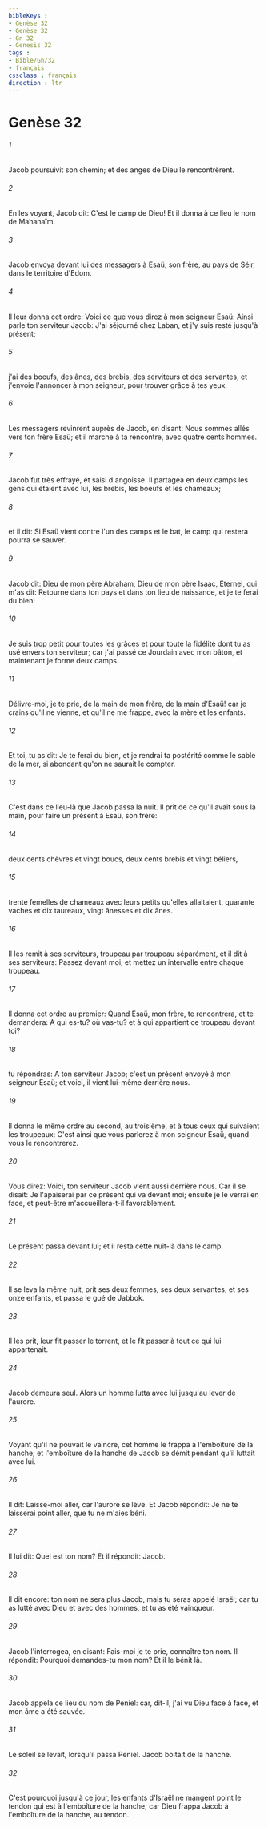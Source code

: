 ```yaml
---
bibleKeys : 
- Genèse 32
- Genèse 32
- Gn 32
- Genesis 32
tags : 
- Bible/Gn/32
- français
cssclass : français
direction : ltr
---
```


# Genèse 32

###### 1
Jacob poursuivit son chemin; et des anges de Dieu le rencontrèrent.
###### 2
En les voyant, Jacob dit: C'est le camp de Dieu! Et il donna à ce lieu le nom de Mahanaïm.
###### 3
Jacob envoya devant lui des messagers à Esaü, son frère, au pays de Séir, dans le territoire d'Edom.
###### 4
Il leur donna cet ordre: Voici ce que vous direz à mon seigneur Esaü: Ainsi parle ton serviteur Jacob: J'ai séjourné chez Laban, et j'y suis resté jusqu'à présent;
###### 5
j'ai des boeufs, des ânes, des brebis, des serviteurs et des servantes, et j'envoie l'annoncer à mon seigneur, pour trouver grâce à tes yeux.
###### 6
Les messagers revinrent auprès de Jacob, en disant: Nous sommes allés vers ton frère Esaü; et il marche à ta rencontre, avec quatre cents hommes.
###### 7
Jacob fut très effrayé, et saisi d'angoisse. Il partagea en deux camps les gens qui étaient avec lui, les brebis, les boeufs et les chameaux;
###### 8
et il dit: Si Esaü vient contre l'un des camps et le bat, le camp qui restera pourra se sauver.
###### 9
Jacob dit: Dieu de mon père Abraham, Dieu de mon père Isaac, Eternel, qui m'as dit: Retourne dans ton pays et dans ton lieu de naissance, et je te ferai du bien!
###### 10
Je suis trop petit pour toutes les grâces et pour toute la fidélité dont tu as usé envers ton serviteur; car j'ai passé ce Jourdain avec mon bâton, et maintenant je forme deux camps.
###### 11
Délivre-moi, je te prie, de la main de mon frère, de la main d'Esaü! car je crains qu'il ne vienne, et qu'il ne me frappe, avec la mère et les enfants.
###### 12
Et toi, tu as dit: Je te ferai du bien, et je rendrai ta postérité comme le sable de la mer, si abondant qu'on ne saurait le compter.
###### 13
C'est dans ce lieu-là que Jacob passa la nuit. Il prit de ce qu'il avait sous la main, pour faire un présent à Esaü, son frère:
###### 14
deux cents chèvres et vingt boucs, deux cents brebis et vingt béliers,
###### 15
trente femelles de chameaux avec leurs petits qu'elles allaitaient, quarante vaches et dix taureaux, vingt ânesses et dix ânes.
###### 16
Il les remit à ses serviteurs, troupeau par troupeau séparément, et il dit à ses serviteurs: Passez devant moi, et mettez un intervalle entre chaque troupeau.
###### 17
Il donna cet ordre au premier: Quand Esaü, mon frère, te rencontrera, et te demandera: A qui es-tu? où vas-tu? et à qui appartient ce troupeau devant toi?
###### 18
tu répondras: A ton serviteur Jacob; c'est un présent envoyé à mon seigneur Esaü; et voici, il vient lui-même derrière nous.
###### 19
Il donna le même ordre au second, au troisième, et à tous ceux qui suivaient les troupeaux: C'est ainsi que vous parlerez à mon seigneur Esaü, quand vous le rencontrerez.
###### 20
Vous direz: Voici, ton serviteur Jacob vient aussi derrière nous. Car il se disait: Je l'apaiserai par ce présent qui va devant moi; ensuite je le verrai en face, et peut-être m'accueillera-t-il favorablement.
###### 21
Le présent passa devant lui; et il resta cette nuit-là dans le camp.
###### 22
Il se leva la même nuit, prit ses deux femmes, ses deux servantes, et ses onze enfants, et passa le gué de Jabbok.
###### 23
Il les prit, leur fit passer le torrent, et le fit passer à tout ce qui lui appartenait.
###### 24
Jacob demeura seul. Alors un homme lutta avec lui jusqu'au lever de l'aurore.
###### 25
Voyant qu'il ne pouvait le vaincre, cet homme le frappa à l'emboîture de la hanche; et l'emboîture de la hanche de Jacob se démit pendant qu'il luttait avec lui.
###### 26
Il dit: Laisse-moi aller, car l'aurore se lève. Et Jacob répondit: Je ne te laisserai point aller, que tu ne m'aies béni.
###### 27
Il lui dit: Quel est ton nom? Et il répondit: Jacob.
###### 28
Il dit encore: ton nom ne sera plus Jacob, mais tu seras appelé Israël; car tu as lutté avec Dieu et avec des hommes, et tu as été vainqueur.
###### 29
Jacob l'interrogea, en disant: Fais-moi je te prie, connaître ton nom. Il répondit: Pourquoi demandes-tu mon nom? Et il le bénit là.
###### 30
Jacob appela ce lieu du nom de Peniel: car, dit-il, j'ai vu Dieu face à face, et mon âme a été sauvée.
###### 31
Le soleil se levait, lorsqu'il passa Peniel. Jacob boitait de la hanche.
###### 32
C'est pourquoi jusqu'à ce jour, les enfants d'Israël ne mangent point le tendon qui est à l'emboîture de la hanche; car Dieu frappa Jacob à l'emboîture de la hanche, au tendon.
